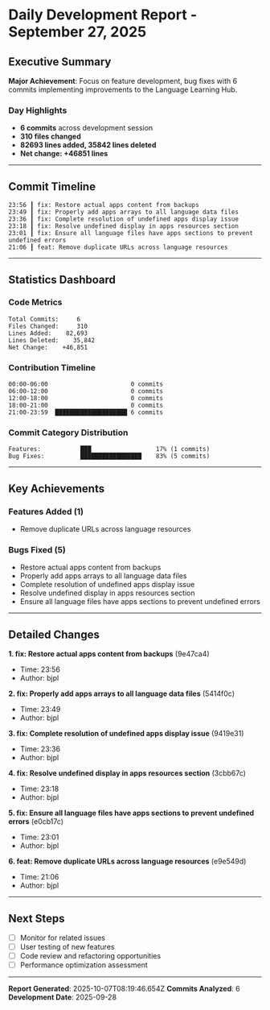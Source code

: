 # Daily Development Report - September 27, 2025

## Executive Summary

**Major Achievement**: Focus on feature development, bug fixes with 6 commits implementing improvements to the Language Learning Hub.

### Day Highlights
- **6 commits** across development session
- **310 files changed**
- **82693 lines added, 35842 lines deleted**
- **Net change: +46851 lines**

---

## Commit Timeline

```
23:56 ┃ fix: Restore actual apps content from backups
23:49 ┃ fix: Properly add apps arrays to all language data files
23:36 ┃ fix: Complete resolution of undefined apps display issue
23:18 ┃ fix: Resolve undefined display in apps resources section
23:01 ┃ fix: Ensure all language files have apps sections to prevent undefined errors
21:06 ┃ feat: Remove duplicate URLs across language resources
```

---

## Statistics Dashboard

### Code Metrics
```
Total Commits:     6
Files Changed:     310
Lines Added:    82,693
Lines Deleted:    35,842
Net Change:    +46,851
```

### Contribution Timeline
```
00:00-06:00                       0 commits
06:00-12:00                       0 commits
12:00-18:00                       0 commits
18:00-21:00                       0 commits
21:00-23:59  ████████████████████ 6 commits
```

### Commit Category Distribution
```
Features:           ███                  17% (1 commits)
Bug Fixes:          █████████████████    83% (5 commits)
```

---

## Key Achievements

### Features Added (1)
- Remove duplicate URLs across language resources

### Bugs Fixed (5)
- Restore actual apps content from backups
- Properly add apps arrays to all language data files
- Complete resolution of undefined apps display issue
- Resolve undefined display in apps resources section
- Ensure all language files have apps sections to prevent undefined errors

---

## Detailed Changes

**1. fix: Restore actual apps content from backups** (9e47ca4)
   - Time: 23:56
   - Author: bjpl

**2. fix: Properly add apps arrays to all language data files** (5414f0c)
   - Time: 23:49
   - Author: bjpl

**3. fix: Complete resolution of undefined apps display issue** (9419e31)
   - Time: 23:36
   - Author: bjpl

**4. fix: Resolve undefined display in apps resources section** (3cbb67c)
   - Time: 23:18
   - Author: bjpl

**5. fix: Ensure all language files have apps sections to prevent undefined errors** (e0cb17c)
   - Time: 23:01
   - Author: bjpl

**6. feat: Remove duplicate URLs across language resources** (e9e549d)
   - Time: 21:06
   - Author: bjpl

---

## Next Steps

- [ ] Monitor for related issues
- [ ] User testing of new features
- [ ] Code review and refactoring opportunities
- [ ] Performance optimization assessment

---

**Report Generated**: 2025-10-07T08:19:46.654Z
**Commits Analyzed**: 6
**Development Date**: 2025-09-28
